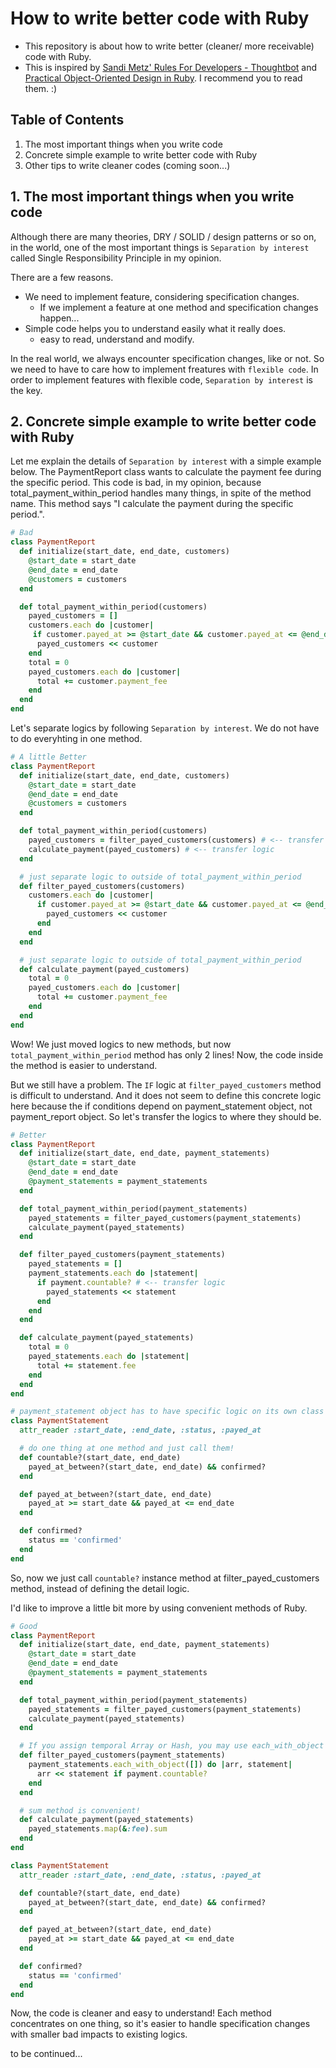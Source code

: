 # How to write better code with Ruby
- This repository is about how to write better (cleaner/ more receivable) code with Ruby.
- This is inspired by [Sandi Metz' Rules For Developers - Thoughtbot](https://thoughtbot.com/blog/sandi-metz-rules-for-developers) and [Practical Object-Oriented Design in Ruby](https://www.amazon.co.jp/Practical-Object-Oriented-Design-Ruby-Addison-Wesley/dp/0321721330/ref=sr_1_6?__mk_ja_JP=%E3%82%AB%E3%82%BF%E3%82%AB%E3%83%8A&crid=2EGHAGFK7S380&keywords=object+oriented+programming&qid=1563603741&s=gateway&sprefix=object+ori%2Caps%2C295&sr=8-6). I recommend you to read them. :)

## Table of Contents
1. The most important things when you write code
2. Concrete simple example to write better code with Ruby
3. Other tips to write cleaner codes (coming soon...)

## 1. The most important things  when you write code
Although there are many theories, DRY / SOLID / design patterns or so on, in the world, one of the most important things is `Separation by interest` called Single Responsibility Principle in my opinion.

There are a few reasons.
- We need to implement feature, considering specification changes.
  - If we implement a feature at one method and specification changes happen...
- Simple code helps you to understand easily what it really does.
  - easy to read, understand and modify.

In the real world, we always encounter specification changes, like or not.
So we need to have to care how to implement freatures with `flexible code`.
In order to implement features with flexible code, `Separation by interest` is the key.

## 2. Concrete simple example to write better code with Ruby
Let me explain the details of `Separation by interest` with a simple example below.
The PaymentReport class wants to calculate the payment fee during the specific period.
This code is bad, in my opinion, because total_payment_within_period handles many things, in spite of the method name.
This method says "I calculate the payment during the specific period.".
```ruby
# Bad
class PaymentReport
  def initialize(start_date, end_date, customers)
    @start_date = start_date
    @end_date = end_date
    @customers = customers
  end

  def total_payment_within_period(customers)
    payed_customers = []
    customers.each do |customer|
     if customer.payed_at >= @start_date && customer.payed_at <= @end_date && customer.status == 'confirmed'
      payed_customers << customer
    end
    total = 0
    payed_customers.each do |customer|
      total += customer.payment_fee
    end
  end
end
```

Let's separate logics by following `Separation by interest`.
We do not have to do everyhting in one method.
```ruby
# A little Better
class PaymentReport
  def initialize(start_date, end_date, customers)
    @start_date = start_date
    @end_date = end_date
    @customers = customers
  end

  def total_payment_within_period(customers)
    payed_customers = filter_payed_customers(customers) # <-- transfer logic
    calculate_payment(payed_customers) # <-- transfer logic
  end

  # just separate logic to outside of total_payment_within_period
  def filter_payed_customers(customers)
    customers.each do |customer|
      if customer.payed_at >= @start_date && customer.payed_at <= @end_date && customer.status == 'confirmed'
        payed_customers << customer
      end
    end
  end

  # just separate logic to outside of total_payment_within_period
  def calculate_payment(payed_customers)
    total = 0
    payed_customers.each do |customer|
      total += customer.payment_fee
    end
  end
end
```

Wow!
We just moved logics to new methods, but now `total_payment_within_period` method has only 2 lines!
Now, the code inside the method is easier to understand.

But we still have a problem.
The `IF` logic at `filter_payed_customers` method is difficult to understand.
And it does not seem to define this concrete logic here because the if conditions depend on payment_statement object, not payment_report object.
So let's transfer the logics to where they should be.

```ruby
# Better
class PaymentReport
  def initialize(start_date, end_date, payment_statements)
    @start_date = start_date
    @end_date = end_date
    @payment_statements = payment_statements
  end

  def total_payment_within_period(payment_statements)
    payed_statements = filter_payed_customers(payment_statements)
    calculate_payment(payed_statements)
  end

  def filter_payed_customers(payment_statements)
    payed_statements = []
    payment_statements.each do |statement|
      if payment.countable? # <-- transfer logic
        payed_statements << statement
      end
    end
  end

  def calculate_payment(payed_statements)
    total = 0
    payed_statements.each do |statement|
      total += statement.fee
    end
  end
end

# payment_statement object has to have specific logic on its own class
class PaymentStatement
  attr_reader :start_date, :end_date, :status, :payed_at

  # do one thing at one method and just call them!
  def countable?(start_date, end_date)
    payed_at_between?(start_date, end_date) && confirmed?
  end

  def payed_at_between?(start_date, end_date)
    payed_at >= start_date && payed_at <= end_date
  end

  def confirmed?
    status == 'confirmed'
  end
end
```

So, now we just call `countable?` instance method at filter_payed_customers method, instead of defining the detail logic.

I'd like to improve a little bit more by using convenient methods of Ruby.

```ruby
# Good
class PaymentReport
  def initialize(start_date, end_date, payment_statements)
    @start_date = start_date
    @end_date = end_date
    @payment_statements = payment_statements
  end

  def total_payment_within_period(payment_statements)
    payed_statements = filter_payed_customers(payment_statements)
    calculate_payment(payed_statements)
  end

  # If you assign temporal Array or Hash, you may use each_with_object
  def filter_payed_customers(payment_statements)
    payment_statements.each_with_object([]) do |arr, statement|
      arr << statement if payment.countable?
    end
  end

  # sum method is convenient!
  def calculate_payment(payed_statements)
    payed_statements.map(&:fee).sum
  end
end

class PaymentStatement
  attr_reader :start_date, :end_date, :status, :payed_at

  def countable?(start_date, end_date)
    payed_at_between?(start_date, end_date) && confirmed?
  end

  def payed_at_between?(start_date, end_date)
    payed_at >= start_date && payed_at <= end_date
  end

  def confirmed?
    status == 'confirmed'
  end
end
```

Now, the code is cleaner and easy to understand!
Each method concentrates on one thing, so it's easier to handle specification changes with smaller bad impacts to existing logics.

to be continued...
